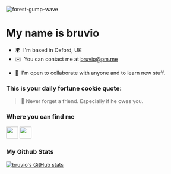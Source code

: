 ![forest-gump-wave](https://github.com/user-attachments/assets/342997bc-3469-4701-a547-fe55798844c4)

 My name is bruvio
=============================================================================================================================




* 🌍  I'm based in Oxford, UK
* ✉️  You can contact me at [bruvio@pm.me](mailto:bruvio@pm.me)
<!-- * 🧠  I'm learning Github (no, I won't become a dev) -->
* 🤝  I'm open to collaborate with anyone and to learn new stuff.


### This is your daily fortune cookie quote: 

> 🥠 Never forget a friend. Especially if he owes you.

### Where you can find me

<p align="left"> <a href="https://www.github.com/bruvio" target="_blank" rel="noreferrer"><img src="https://raw.githubusercontent.com/danielcranney/readme-generator/main/public/icons/socials/github.svg" width="32" height="32" /></a> <a href="https://www.linkedin.com/in/bruno-viola/" target="_blank" rel="noreferrer"><img src="https://raw.githubusercontent.com/danielcranney/readme-generator/main/public/icons/socials/linkedin.svg" width="32" height="32" /></a></p>

### My Github Stats

<a href="http://www.github.com/bruvio"><img src="https://github-readme-stats.vercel.app/api?username=bruvio&show_icons=true&hide=&count_private=true&title_color=f97316&text_color=ffffff&icon_color=f97316&bg_color=000000&hide_border=true&show_icons=true" alt="bruvio's GitHub stats" /></a>

